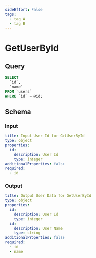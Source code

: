 ```yaml
---
sideEffort: False
tags:
  - tag A
  - tag B
---
```

# GetUserById

## Query

```sql
SELECT
  `id`,
  `name`
FROM `users`
WHERE `id` = @id;
```

## Schema

### Input

```yaml json-schema
title: Input User Id for GetUserById
type: object
properties:
  id:
    description: User Id
    type: integer
additionalProperties: false
required:
  - id
```

### Output

```yaml json-schema
title: Output User Data for GetUserById
type: object
properties:
  id:
    description: User Id
    type: integer
  id:
    description: User Name
    type: string
additionalProperties: false
required:
  - id
  - name
```
